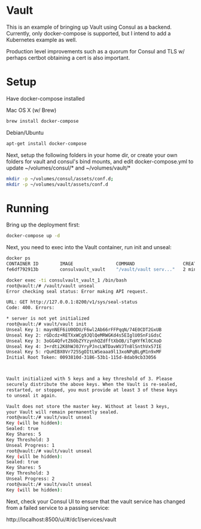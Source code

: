 Vault
===

This is an example of bringing up Vault using Consul as a backend. Currently, only docker-compose is supported, but I intend to add a Kubernetes example as well.

Production level improvements such as a quorum for Consul and TLS w/ perhaps certbot obtaining a cert is also important.

Setup
===

Have docker-compose installed

Mac OS X (w/ Brew)

```sh
brew install docker-compose
```

Debian/Ubuntu

```sh
apt-get install docker-compose
```

Next, setup the following folders in your home dir, or create your own folders for vault and consul's bind mounts, and edit docker-compose.yml to update ~/volumes/consul/* and ~/volumes/vault/*

```sh
mkdir -p ~/volumes/consul/assets/conf.d;
mkdir -p ~/volumes/vault/assets/conf.d
```

Running
===

Bring up the deployment first:
```sh
docker-compose up -d
```

Next, you need to exec into the Vault container, run init and unseal:

```sh
docker ps
CONTAINER ID        IMAGE                COMMAND                  CREATED             STATUS              PORTS                                                                                                    NAMES
fe6df792913b        consulvault_vault    "/vault/vault serv..."   2 minutes ago      Up 2 minutes       0.0.0.0:8200->8200/tcp                                                                                   consulvault_vault_1

docker exec -ti consulvault_vault_1 /bin/bash
root@vault:/# /vault/vault unseal
Error checking seal status: Error making API request.

URL: GET http://127.0.0.1:8200/v1/sys/seal-status
Code: 400. Errors:

* server is not yet initialized
root@vault:/# vault/vault init
Unseal Key 1: maynNEF6iU0ODU/F6wl2Ab66rFFPqqN/74E0CDT2GxUB
Unseal Key 2: rGDcdz+RETXxWCg9JQlQeMRWGKd4s5EIglU0SnFiGdsC
Unseal Key 3: 3oGG4QfvtZ6ObZYYzynhQZdfftXbOB/iTqHYfKl0CXoD
Unseal Key 4: 3+rdti2K8hWJ0JYryPJncLWTDavWVJTn8lSnthVx57IE
Unseal Key 5: rQuHIBX0Vr725SgOItLWSeaaa9l13xoNPqBLgM1n9xMF
Initial Root Token: 0093810d-3186-53b1-115d-8dab9cb33056



Vault initialized with 5 keys and a key threshold of 3. Please
securely distribute the above keys. When the Vault is re-sealed,
restarted, or stopped, you must provide at least 3 of these keys
to unseal it again.

Vault does not store the master key. Without at least 3 keys,
your Vault will remain permanently sealed.
root@vault:/# vault/vault unseal
Key (will be hidden):
Sealed: true
Key Shares: 5
Key Threshold: 3
Unseal Progress: 1
root@vault:/# vault/vault unseal
Key (will be hidden):
Sealed: true
Key Shares: 5
Key Threshold: 3
Unseal Progress: 2
root@vault:/# vault/vault unseal
Key (will be hidden):

```

Next, check your Consul UI to ensure that the vault service has changed from a failed service to a passing service:

http://localhost:8500/ui/#/dc1/services/vault


